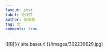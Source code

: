 ```yaml
---
layout: post
label: 论伐饼
author: 昔简意
tag: 文
comments: true
---
```


![图]({{ site.baseurl }}/images/302239629.jpg)
